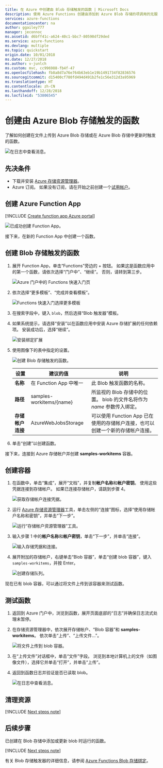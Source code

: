 ```yaml
---
title: 在 Azure 中创建由 Blob 存储触发的函数 | Microsoft Docs
description: 使用 Azure Functions 创建由添加到 Azure Blob 存储的项调用的无服务器函数。
services: azure-functions
documentationcenter: na
author: ggailey777
manager: jeconnoc
ms.assetid: d6bff41c-a624-40c1-bbc7-80590df29ded
ms.service: azure-functions
ms.devlang: multiple
ms.topic: quickstart
origin.date: 10/01/2018
ms.date: 12/27/2018
ms.author: v-junlch
ms.custom: mvc, cc996988-fb4f-47
ms.openlocfilehash: fb8a8d7a76e764b63eb1e19b1491734f82836576
ms.sourcegitcommit: d15400cf780fd494d491b2fe1c56e312d3a95969
ms.translationtype: HT
ms.contentlocale: zh-CN
ms.lasthandoff: 12/28/2018
ms.locfileid: "53806545"
---
```

# <a name="create-a-function-triggered-by-azure-blob-storage"></a>创建由 Azure Blob 存储触发的函数

了解如何创建在文件上传到 Azure Blob 存储或在 Azure Blob 存储中更新时触发的函数。

![在日志中查看消息。](./media/functions-create-storage-blob-triggered-function/function-app-in-portal-editor.png)

## <a name="prerequisites"></a>先决条件

+ 下载并安装 [Azure 存储资源管理器](https://storageexplorer.com/)。
+ Azure 订阅。 如果没有订阅，请在开始之前创建一个[试用帐户](https://www.azure.cn/pricing/1rmb-trial)。

## <a name="create-an-azure-function-app"></a>创建 Azure Function App

[!INCLUDE [Create function app Azure portal](../../includes/functions-create-function-app-portal.md)]

![已成功创建 Function App。](./media/functions-create-first-azure-function/function-app-create-success.png)

接下来，在新的 Function App 中创建一个函数。

<a name="create-function"></a>

## <a name="create-a-blob-storage-triggered-function"></a>创建 Blob 存储触发的函数

1. 展开 Function App，单击“Functions”旁边的 + 按钮。 如果这是函数应用中的第一个函数，请依次选择“门户中”、“继续”。 否则，请转到第三步。

   ![Azure 门户中的 Functions 快速入门页](./media/functions-create-storage-blob-triggered-function/function-app-quickstart-choose-portal.png)

1. 依次选择“更多模板”、“完成并查看模板”。

    ![Functions 快速入门选择更多模板](./media/functions-create-storage-blob-triggered-function/add-first-function.png)

1. 在搜索字段中，键入 `blob`，然后选择“Blob 触发器”模板。

1. 如果系统提示，请选择“安装”以在函数应用中安装 Azure 存储扩展的任何依赖项。 安装成功后，选择“继续”。

    ![安装绑定扩展](./media/functions-create-storage-blob-triggered-function/functions-create-blob-storage-trigger-portal.png)

1. 使用图像下的表中指定的设置。

    ![创建 Blob 存储触发的函数。](./media/functions-create-storage-blob-triggered-function/functions-create-blob-storage-trigger-portal-2.png)

    | 设置 | 建议的值 | 说明 |
    |---|---|---|
    | **名称** | 在 Function App 中唯一 | 此 Blob 触发函数的名称。 |
    | **路径**   | samples-workitems/{name}    | 所监视的 Blob 存储中的位置。 blob 的文件名将作为 _name_ 参数传入绑定。  |
    | **存储帐户连接** | AzureWebJobsStorage | 可以使用 Function App 已在使用的存储帐户连接，也可以创建一个新的存储帐户连接。  |

1. 单击“创建”以创建函数。

接下来，连接到 Azure 存储帐户并创建 **samples-workitems** 容器。

## <a name="create-the-container"></a>创建容器

1. 在函数中，单击“集成”，展开“文档”，并复制**帐户名称**和**帐户密钥**。 使用这些凭据连接到存储帐户。 如果已连接存储帐户，请跳到步骤 4。

    ![获取存储帐户连接凭据。](./media/functions-create-storage-blob-triggered-function/functions-storage-account-connection.png)

1. 运行 [Azure 存储资源管理器](https://storageexplorer.com/)工具，单击左侧的“连接”图标，选择“使用存储帐户名称和密钥”，并单击“下一步”。

    ![运行“存储帐户资源管理器”工具。](./media/functions-create-storage-blob-triggered-function/functions-storage-manager-connect-1.png)

1. 输入步骤 1 中的**帐户名称**和**帐户密钥**，单击“下一步”，并单击“连接”。 

    ![输入存储凭据和连接。](./media/functions-create-storage-blob-triggered-function/functions-storage-manager-connect-2.png)

1. 展开附加的存储帐户，右键单击“Blob 容器”，单击“创建 blob 容器”，键入 `samples-workitems`，并按 Enter。

    ![创建存储队列。](./media/functions-create-storage-blob-triggered-function/functions-storage-manager-create-blob-container.png)

现在已有 blob 容器，可以通过将文件上传到该容器来测试函数。

## <a name="test-the-function"></a>测试函数

1. 返回到 Azure 门户中，浏览到函数，展开页面底部的“日志”并确保日志流式处理未暂停。

1. 在存储资源管理器中，依次展开存储帐户、“Blob 容器”和 **samples-workitems**。 依次单击“上传”、“上传文件...”。

    ![将文件上传到 blob 容器。](./media/functions-create-storage-blob-triggered-function/functions-storage-manager-upload-file-blob.png)

1. 在“上传文件”对话框中，单击“文件”字段。 浏览到本地计算机上的文件（如图像文件），选择它并单击“打开”，并单击“上传”。

1. 返回到函数日志并验证是否已读取 blob。

   ![在日志中查看消息。](./media/functions-create-storage-blob-triggered-function/functions-blob-storage-trigger-view-logs.png)

## <a name="clean-up-resources"></a>清理资源

[!INCLUDE [Next steps note](../../includes/functions-quickstart-cleanup.md)]

## <a name="next-steps"></a>后续步骤

已创建在 Blob 存储中添加或更新 blob 时运行的函数。 

[!INCLUDE [Next steps note](../../includes/functions-quickstart-next-steps.md)]

有关 Blob 存储触发器的详细信息，请参阅 [Azure Functions Blob 存储绑定](functions-bindings-storage-blob.md)。

<!-- Update_Description: link update -->